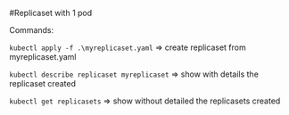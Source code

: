 #Replicaset with 1 pod

Commands:


`kubectl apply -f .\myreplicaset.yaml` => create replicaset from myreplicaset.yaml

`kubectl describe replicaset myreplicaset` => show with details the replicaset created

`kubectl get replicasets` => show without detailed the replicasets created
